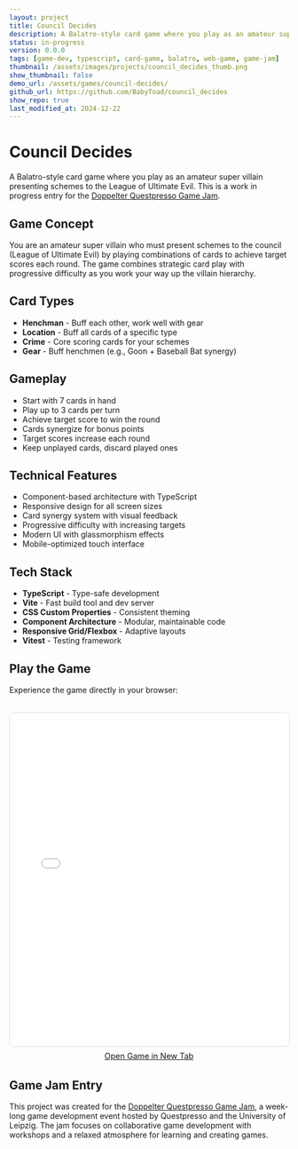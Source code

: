 ```yaml
---
layout: project
title: Council Decides
description: A Balatro-style card game where you play as an amateur super villain presenting schemes to the League of Ultimate Evil.
status: in-progress
version: 0.0.0
tags: [game-dev, typescript, card-game, balatro, web-game, game-jam]
thumbnail: /assets/images/projects/council_decides_thumb.png
show_thumbnail: false
demo_url: /assets/games/council-decides/
github_url: https://github.com/BabyToad/council_decides
show_repo: true
last_modified_at: 2024-12-22
---
```


# Council Decides

A Balatro-style card game where you play as an amateur super villain presenting schemes to the League of Ultimate Evil. This is a work in progress entry for the [Doppelter Questpresso Game Jam](https://itch.io/jam/doppelter-questpresso).

## Game Concept

You are an amateur super villain who must present schemes to the council (League of Ultimate Evil) by playing combinations of cards to achieve target scores each round. The game combines strategic card play with progressive difficulty as you work your way up the villain hierarchy.

## Card Types

- **Henchman** - Buff each other, work well with gear
- **Location** - Buff all cards of a specific type  
- **Crime** - Core scoring cards for your schemes
- **Gear** - Buff henchmen (e.g., Goon + Baseball Bat synergy)

## Gameplay

- Start with 7 cards in hand
- Play up to 3 cards per turn
- Achieve target score to win the round
- Cards synergize for bonus points
- Target scores increase each round
- Keep unplayed cards, discard played ones

## Technical Features

- Component-based architecture with TypeScript
- Responsive design for all screen sizes
- Card synergy system with visual feedback
- Progressive difficulty with increasing targets
- Modern UI with glassmorphism effects
- Mobile-optimized touch interface

## Tech Stack

- **TypeScript** - Type-safe development
- **Vite** - Fast build tool and dev server
- **CSS Custom Properties** - Consistent theming
- **Component Architecture** - Modular, maintainable code
- **Responsive Grid/Flexbox** - Adaptive layouts
- **Vitest** - Testing framework

## Play the Game

Experience the game directly in your browser:

<div class="demo-container" style="margin: 2rem 0; text-align: center;">
    <iframe 
        src="/assets/games/council-decides/" 
        width="800" 
        height="600" 
        frameborder="0"
        style="border: 1px solid #ddd; border-radius: 8px; max-width: 100%;"
        title="Council Decides Game">
    </iframe>
    <p style="text-align: center; margin-top: 0.5rem; font-size: 0.9rem; color: #666;">
        <a href="/assets/games/council-decides/" target="_blank">Open Game in New Tab</a>
    </p>
</div>

## Game Jam Entry

This project was created for the [Doppelter Questpresso Game Jam](https://itch.io/jam/doppelter-questpresso), a week-long game development event hosted by Questpresso and the University of Leipzig. The jam focuses on collaborative game development with workshops and a relaxed atmosphere for learning and creating games.

